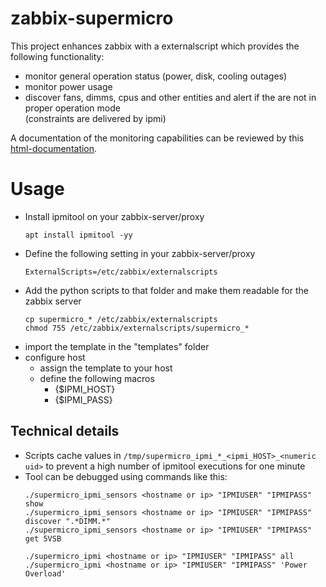 zabbix-supermicro
=================

This project enhances zabbix with a externalscript which provides the following functionality:

- monitor general operation status (power, disk, cooling outages)
- monitor power usage
- discover fans, dimms, cpus and other entities and alert if the are not in proper operation mode<BR>
  (constraints are delivered by ipmi)

A documentation of the monitoring capabilities can be reviewed by this [html-documentation](http://htmlpreview.github.io/?https://github.com/vico-research-and-consulting/zabbix-supermicro/blob/master/templates/documentation/custom_hw_supermicro_ipmi.html).

Usage
=====

- Install ipmitool on your zabbix-server/proxy
  ```
  apt install ipmitool -yy
  ```
- Define the following setting in your zabbix-server/proxy
  ```
  ExternalScripts=/etc/zabbix/externalscripts
  ```
- Add the python scripts to that folder and make them readable for the zabbix server
  ```
  cp supermicro_* /etc/zabbix/externalscripts
  chmod 755 /etc/zabbix/externalscripts/supermicro_*
  ```
- import the template in the "templates" folder
- configure host
  - assign the template to your host
  - define the following macros
    - {$IPMI_HOST}
    - {$IPMI_PASS}

Technical details
------------------

- Scripts cache values in ```/tmp/supermicro_ipmi_*_<ipmi_HOST>_<numeric uid>``` to prevent a high number of ipmitool executions for one minute
- Tool can be debugged using commands like this:
  ```
  ./supermicro_ipmi_sensors <hostname or ip> "IPMIUSER" "IPMIPASS" show
  ./supermicro_ipmi_sensors <hostname or ip> "IPMIUSER" "IPMIPASS" discover ".*DIMM.*"
  ./supermicro_ipmi_sensors <hostname or ip> "IPMIUSER" "IPMIPASS" get 5VSB

  ./supermicro_ipmi <hostname or ip> "IPMIUSER" "IPMIPASS" all
  ./supermicro_ipmi <hostname or ip> "IPMIUSER" "IPMIPASS" 'Power Overload'
  ```


